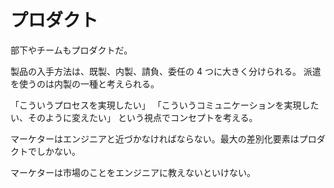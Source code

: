 # プロダクト

部下やチームもプロダクトだ。

製品の入手方法は、既製、内製、請負、委任の 4 つに大きく分けられる。
派遣を使うのは内製の一種と考えられる。

「こういうプロセスを実現したい」
「こういうコミュニケーションを実現したい、そのように変えたい」
という視点でコンセプトを考える。

マーケターはエンジニアと近づかなければならない。最大の差別化要素はプロダクトでしかない。

マーケターは市場のことをエンジニアに教えないといけない。
